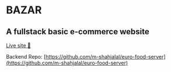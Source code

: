 # BAZAR

## A fullstack basic e-commerce website
[Live site 🎈](https://euro-bazar.netlify.app)

Backend Repo: [https://github.com/m-shahjalal/euro-food-server](https://github.com/m-shahjalal/euro-food-server)
